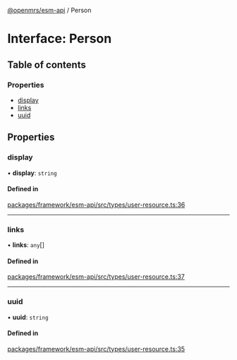 [@openmrs/esm-api](../API.md) / Person

# Interface: Person

## Table of contents

### Properties

- [display](Person.md#display)
- [links](Person.md#links)
- [uuid](Person.md#uuid)

## Properties

### display

• **display**: `string`

#### Defined in

[packages/framework/esm-api/src/types/user-resource.ts:36](https://github.com/openmrs/openmrs-esm-core/blob/master/packages/framework/esm-api/src/types/user-resource.ts#L36)

___

### links

• **links**: `any`[]

#### Defined in

[packages/framework/esm-api/src/types/user-resource.ts:37](https://github.com/openmrs/openmrs-esm-core/blob/master/packages/framework/esm-api/src/types/user-resource.ts#L37)

___

### uuid

• **uuid**: `string`

#### Defined in

[packages/framework/esm-api/src/types/user-resource.ts:35](https://github.com/openmrs/openmrs-esm-core/blob/master/packages/framework/esm-api/src/types/user-resource.ts#L35)
